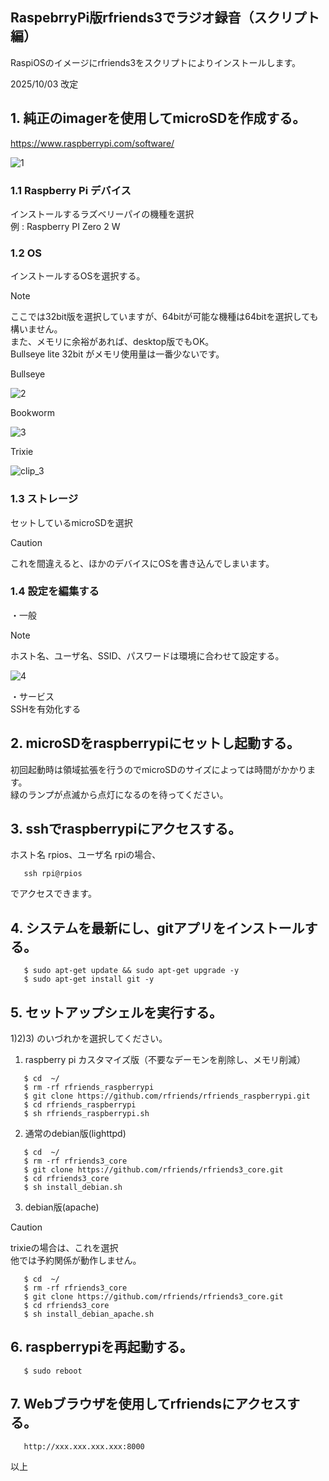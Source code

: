 ## RaspebrryPi版rfriends3でラジオ録音（スクリプト編）    

RaspiOSのイメージにrfriends3をスクリプトによりインストールします。  
    
2025/10/03 改定  
  
## 1. 純正のimagerを使用してmicroSDを作成する。     
   <https://www.raspberrypi.com/software/>  
  
![1](https://github.com/user-attachments/assets/de69af3e-f501-40e4-b387-3901962eaaaa)  
  
### 1.1 Raspberry Pi デバイス  
インストールするラズベリーパイの機種を選択  
例 : Raspberry PI Zero 2 W
  
### 1.2 OS  
インストールするOSを選択する。  

> [!NOTE]
> ここでは32bit版を選択していますが、64bitが可能な機種は64bitを選択しても構いません。  
> また、メモリに余裕があれば、desktop版でもOK。  
> Bullseye lite 32bit がメモリ使用量は一番少ないです。    
  
Bullseye  
  
![2](https://github.com/user-attachments/assets/2b438504-019c-4a1c-ad25-182d351ec144)  
  
Bookworm  
  
![3](https://github.com/user-attachments/assets/ca768534-6ea7-4dbe-b6d5-573911f705ae)  
  
Trixie  
  
![clip_3](https://github.com/user-attachments/assets/58299500-a77c-4236-af87-f0fbfddf0a8b)  
  
  
### 1.3 ストレージ  
セットしているmicroSDを選択  
  
> [!CAUTION]
> これを間違えると、ほかのデバイスにOSを書き込んでしまいます。
  
### 1.4 設定を編集する  
  
・一般   
> [!NOTE]
> ホスト名、ユーザ名、SSID、パスワードは環境に合わせて設定する。    
  
![4](https://github.com/user-attachments/assets/1cbbfbe0-d869-486c-8f34-7bf8ad3b3609)
  
・サービス  
SSHを有効化する  
  
 
## 2. microSDをraspberrypiにセットし起動する。 
  
   初回起動時は領域拡張を行うのでmicroSDのサイズによっては時間がかかります。    
   緑のランプが点滅から点灯になるのを待ってください。  
  
## 3. sshでraspberrypiにアクセスする。  
  
   ホスト名 rpios、ユーザ名 rpiの場合、  
```
   ssh rpi@rpios
```
   でアクセスできます。  
  
## 4. システムを最新にし、gitアプリをインストールする。  
  
```
   $ sudo apt-get update && sudo apt-get upgrade -y  
   $ sudo apt-get install git -y  
```
  
## 5. セットアップシェルを実行する。  
  
1)2)3) のいづれかを選択してください。  
    
1) raspberry pi カスタマイズ版（不要なデーモンを削除し、メモリ削減）
```
   $ cd  ~/  
   $ rm -rf rfriends_raspberrypi  
   $ git clone https://github.com/rfriends/rfriends_raspberrypi.git  
   $ cd rfriends_raspberrypi  
   $ sh rfriends_raspberrypi.sh  
```
2) 通常のdebian版(lighttpd) 
```
   $ cd  ~/  
   $ rm -rf rfriends3_core  
   $ git clone https://github.com/rfriends/rfriends3_core.git  
   $ cd rfriends3_core  
   $ sh install_debian.sh  
```
3) debian版(apache)
  
> [!CAUTION]  
> trixieの場合は、これを選択   
> 他では予約関係が動作しません。    
  
```
   $ cd  ~/  
   $ rm -rf rfriends3_core  
   $ git clone https://github.com/rfriends/rfriends3_core.git  
   $ cd rfriends3_core  
   $ sh install_debian_apache.sh  
```
  
## 6. raspberrypiを再起動する。  
  
```
   $ sudo reboot  
```
  
## 7. Webブラウザを使用してrfriendsにアクセスする。 
  
``` 
   http://xxx.xxx.xxx.xxx:8000
```  
  
  
  
以上  
  
